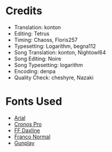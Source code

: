 Credits
=======
* Translation: konton
* Editing: Tetrus
* Timing: Chaoss, Floris257
* Typesetting: Logarithm, begna112
* Song Translation: konton, Nightowl64
* Song Editing: Noire
* Song Typesetting: logarithm 
* Encoding: denpa
* Quality Check: cheshyre, Nazaki

Fonts Used
==========
* [Arial](http://www.myfonts.com/fonts/mti/arial/)
* [Cronos Pro](http://www.myfonts.com/fonts/adobe/cronos/)
* [FF Daxline](http://www.myfonts.com/fonts/fontfont/daxline/)
* [Franco Normal](http://bayfonts.com/product_info.php?products_id=529)
* [Gunplay](http://www.dafont.com/gunplay.font)

